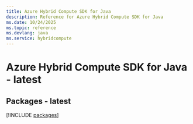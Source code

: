 ```yaml
---
title: Azure Hybrid Compute SDK for Java
description: Reference for Azure Hybrid Compute SDK for Java
ms.date: 10/24/2025
ms.topic: reference
ms.devlang: java
ms.service: hybridcompute
---
```

# Azure Hybrid Compute SDK for Java - latest
## Packages - latest
[!INCLUDE [packages](hybrid-compute-index.md)]